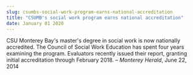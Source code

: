 ```yaml
---
slug: csumbs-social-work-program-earns-national-accreditation
title: "CSUMB's social work program earns national accreditation"
date: January 01 2020
---
```


<p>CSU Monterey Bay's master's degree in social work is now nationally accredited. The Council of Social Work Education has spent four years examining the program. Evaluators recently issued their report, granting initial accreditation through February 2018. – <em>Monterey Herald</em>, June 22, 2014
</p>
